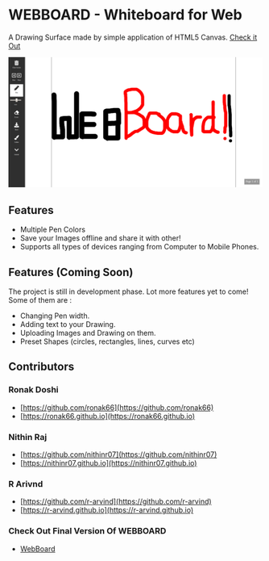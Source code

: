 # WEBBOARD - Whiteboard for Web

A Drawing Surface made by simple application of HTML5 Canvas. [Check it Out](https://r-arvind.github.io/Webboard)


![Webboard Sample](./css/bg.png)

## Features
* Multiple Pen Colors
* Save your Images offline and share it with other!
* Supports all types of devices ranging from Computer to Mobile Phones.

## Features (Coming Soon)
The project is still in development phase. Lot more features yet to come! Some of them are :

* Changing Pen width.
* Adding text to your Drawing.
* Uploading Images and Drawing on them.
* Preset Shapes (circles, rectangles, lines, curves etc)

## Contributors

### Ronak Doshi
* [https://github.com/ronak66](https://github.com/ronak66)
* [https://ronak66.github.io](https://ronak66.github.io)

### Nithin Raj
* [https://github.com/nithinr07](https://github.com/nithinr07)
* [https://nithinr07.github.io](https://nithinr07.github.io)

### R Arivnd
* [https://github.com/r-arvind](https://github.com/r-arvind)
* [https://r-arvind.github.io](https://r-arvind.github.io)

### Check Out Final Version Of WEBBOARD
* [WebBoard](https://webboard.zense.co.in)
